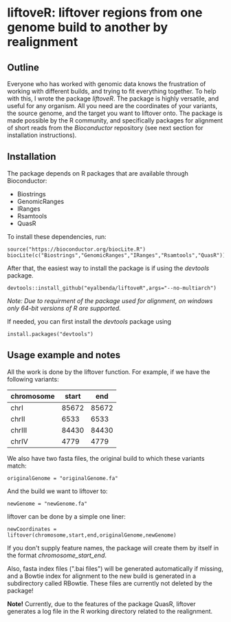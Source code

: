 # liftoveR:  liftover regions from one genome build to another by realignment

## Outline

Everyone who has worked with genomic data knows the frustration of working with different builds, and trying to fit everything together. To help with this, I wrote the package *liftoveR*. The package is highly versatile, and useful for any organism. All you need are the coordinates of your variants, the source genome, and the target you want to liftover onto. The package is made possible by the R community, and specifically packages for alignment of short reads from the *Bioconductor* repository (see next section for installation instructions).

## Installation

The package depends on R packages that are available through Bioconductor:

* Biostrings
* GenomicRanges
* IRanges
* Rsamtools
* QuasR

To install these dependencies, run:

```{r}
source("https://bioconductor.org/biocLite.R")
biocLite(c("Biostrings","GenomicRanges","IRanges","Rsamtools","QuasR"))
```


After that, the easiest way to install the package is if using the *devtools* package.

```{r}
devtools::install_github("eyalbenda/liftoveR",args="--no-multiarch")
```
*Note: Due to requirment of the package used for alignment, on windows only 64-bit versions of R are supported.*


If needed, you can first install the *devtools* package using

```{r}
install.packages("devtools")
```

## Usage example and notes

All the work is done by the liftover function.
For example, if we have the following variants:

| chromosome    | start |  end |
| ------------- | ------| -----|
| chrI          | 85672 | 85672|
| chrII         | 6533  |6533 |
| chrIII        | 84430 |84430 |
| chrIV         | 4779  |4779  |

  We also have two fasta files, the original build to which these variants match:

  ```{r}
originalGenome = "originalGenome.fa"
```

And the build we want to liftover to:


  ```{r}
newGenome = "newGenome.fa"
```

liftover can be done by a simple one liner:
  ```{r}
newCoordinates = liftover(chromosome,start,end,originalGenome,newGenome)
```
If you don't supply feature names, the package will create them by itself in the format *chromosome_start_end*.

Also, fasta index files (".bai files") will be generated automatically if missing,  and a Bowtie index for alignment to the new build is generated in a subdirectory called RBowtie. These files are currently not deleted by the package!

**Note!** Currently, due to the features of the package QuasR, liftover generates a log file in the R working directory related to the realignment.
